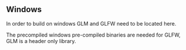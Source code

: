 ## Windows
In order to build on windows GLM and GLFW need to be located here.

The precompiled windows pre-compiled binaries are needed for GLFW, GLM is a header only library.